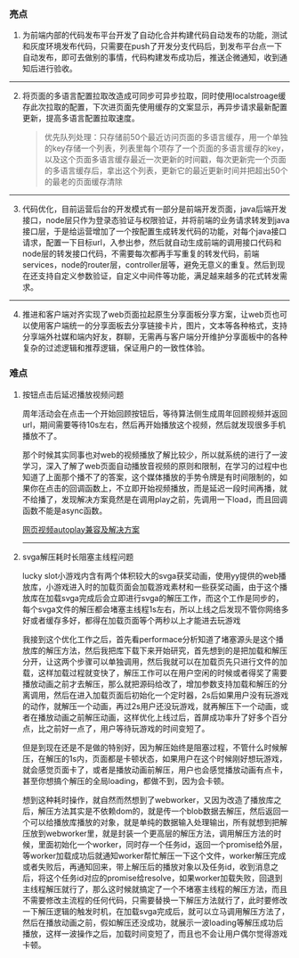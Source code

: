 ### 亮点

1. 为前端内部的代码发布平台开发了自动化合并构建代码自动发布的功能，测试和灰度环境发布代码，只需要在push了开发分支代码后，到发布平台点一下自动发布，即可去做别的事情，代码构建发布成功后，推送企微通知，收到通知后进行验收。

---

2. 将页面的多语言配置拉取改造成可同步可异步拉取，同时使用localstroage缓存此次拉取的配置，下次进页面先使用缓存的文案显示，再异步请求最新配置更新，提高多语言配置拉取速度。

    >   优先队列处理：只存储前50个最近访问页面的多语言缓存，用一个单独的key存储一个列表，列表里每个项存了一个页面的多语言缓存的key，以及这个页面多语言缓存最近一次更新的时间戳，每次更新完一个页面的多语言缓存后，拿出这个列表，更新它的最近更新时间并把超出50个的最老的页面缓存清除

---

3. 代码优化，目前运营后台的开发模式有一部分是前端开发页面，java后端开发接口，node层只作为登录态验证与权限验证，并将前端的业务请求转发到java接口层，于是给运营增加了一个按配置生成转发代码的功能，对每个java接口请求，配置一下目标url，入参出参，然后就自动生成前端的调用接口代码和node层的转发接口代码，不需要每次都再手写重复的转发代码，前端services，node的router层，controller层等，避免无意义的重复。然后到现在还支持自定义参数验证，自定义中间件等功能，满足越来越多的花式转发需求。

---

4. 推进和客户端对齐实现了web页面拉起原生分享面板分享方案，让web页也可以使用客户端统一的分享面板去分享链接卡片，图片，文本等各种格式，支持分享端外社媒和端内好友，群聊，无需再与客户端分开维护分享面板中的各种复杂的过滤逻辑和推荐逻辑，保证用户的一致性体验。



### 难点

1. 按钮点击后延迟播放视频问题

    周年活动会在点击一个开始回顾按钮后，等待算法侧生成周年回顾视频并返回url，期间需要等待10s左右，然后再开始播放这个视频，然后就发现很多手机播放不了。

    那个时候其实同事也对web的视频播放了解比较少，所以就系统的进行了一波学习，深入了解了web页面自动播放音视频的原则和限制，在学习的过程中也知道了上面那个播不了的答案，这个媒体播放的手势令牌是有时间限制的，如果你在点击的回调函数上，不立即开始视频播放，而是延迟一段时间再播，就不给播了，发现解决方案竟然是在调用play之前，先调用一下load，而且回调函数不能是async函数。

    [网页视频autoplay兼容及解决方案](https://github.com/bigo-frontend/blog/issues/88)

    ---

2. svga解压耗时长阻塞主线程问题

    lucky slot小游戏内含有两个体积较大的svga获奖动画，使用yy提供的web播放库，小游戏进入时的加载页面会加载游戏素材和一些获奖动画，由于这个播放库在加载svga完成后会立即进行svga的解压工作，而这个工作是同步的，每个svga文件的解压都会堵塞主线程1s左右，所以上线之后发现不管你网络多好或者缓存多好，都得在加载页面等个两秒以上才能进去玩游戏

    我接到这个优化工作之后，首先看performace分析知道了堵塞源头是这个播放库的解压方法，然后我把库下载下来开始研究，首先想到的是把加载和解压分开，让这两个步骤可以单独调用，然后我就可以在加载页先只进行文件的加载，这样加载过程就变快了，解压工作可以在用户空闲的时候或者得奖了需要播放动画之前才去解压，那么就把源码给改了，增加参数支持加载和解压的分离调用，然后在进入加载页面后初始化一个定时器，2s后如果用户没有玩游戏的动作，就解压一个动画，再过2s用户还没玩游戏，就再解压下一个动画，或者在播放动画之前解压动画，这样优化上线过后，首屏成功率升了好多个百分点，比之前好一点了，用户等待玩游戏的时间变短了。

    但是到现在还是不是做的特别好，因为解压始终是阻塞过程，不管什么时候解压，在解压的1s内，页面都是卡顿状态，如果用户在这个时候刚好想玩游戏，就会感觉页面卡了，或者是播放动画前解压，用户也会感觉播放动画有点卡，甚至你想搞个解压的全局loading，都做不到，因为会卡顿。

    想到这种耗时操作，就自然而然想到了webworker，又因为改造了播放库之后，解压方法其实是不依赖dom的，就是传一个blob数据去解压，然后返回一个可以给播放库播放的对象，就是单纯的数据输入处理输出，所有就想到把解压放到webworker里，就是封装一个更高层的解压方法，调用解压方法的时候，里面初始化一个worker，同时存一个任务id，返回一个promise给外层，等worker加载成功后就通知worker帮忙解压一下这个文件，worker解压完成或者失败后，再通知回来，带上解压后的播放对象以及任务id，收到消息之后，将这个任务id对应的promise给resolve，如果worker加载失败，回退到主线程解压就行了，那么这时候就搞定了一个不堵塞主线程的解压方法，而且不需要修改主流程的任何代码，只需要替换一下解压方法就行了，此时要修改一下解压逻辑的触发时机，在加载svga完成后，就可以立马调用解压方法了，然后在播放动画之前，假如解压还没成功，就展示一波loading等解压成功后播放，这样一波操作之后，加载时间变短了，而且也不会让用户偶尔觉得游戏卡顿。
